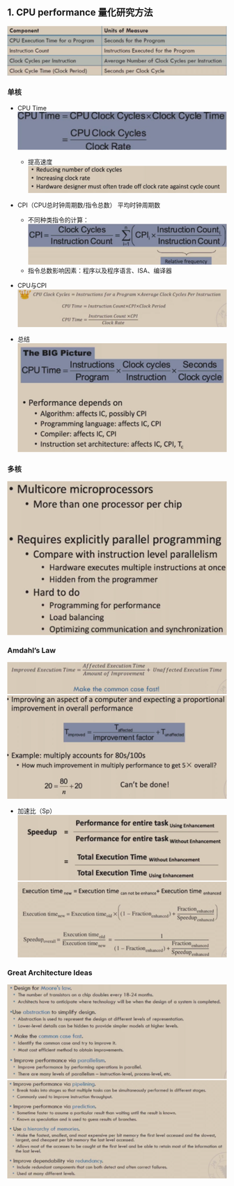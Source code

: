 ## 1. CPU performance 量化研究方法

![image-20230306101724431](../img/test/202303061017452.png)

### 单核
- CPU Time![image-20230306100620681](../img/test/202303061006701.png)

  - 提高速度![image-20230306100734382](../img/test/202303061007408.png)
- CPI（CPU总时钟周期数/指令总数） 平均时钟周期数
  - 不同种类指令的计算：![image-20230306101543822](../img/test/202303061015855.png)
  - 指令总数影响因素：程序以及程序语言、ISA、编译器

- CPU与CPI![image-20230306101107249](../img/test/202303061011270.png)

- 总结![image-20230306102115473](../img/test/202303061021505.png)

### 多核

![image-20230306102736341](../img/test/202303061027383.png)

### Amdahl’s Law

![image-20230306103224444](../img/test/202303061032483.png)
![image-20230306103425105](../img/test/202303061034138.png)

- 加速比（Sp）![image-20230306103602561](../img/test/202303061036593.png)![image-20230306103740832](../img/test/202303061037865.png)

### Great Architecture Ideas

![image-20230306110224543](../img/test/202303061102578.png)
![image-20230306110236795](../img/test/202303061102819.png)


